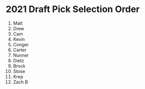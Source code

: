 # 2021 Draft Pick Selection Order
1. Matt
2. Drew
3. Cam
4. Kevin
5. Conger
6. Carter
7. Nunner
8. Dietz
9. Brock
10. Stose
11. Krep
12. Zach B
